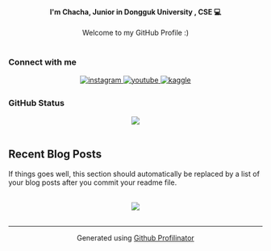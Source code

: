 #### <div align="center">I'm Chacha, Junior in Dongguk University , CSE  💻    </div>  
  
<div align="center">Welcome to my GitHub Profile :)</div>  
  
<br/>


### Connect with me
<div align = "center">
<a href="https://instagram.com/agent__cha" target="_blank">
<img src=https://img.shields.io/badge/instagram-%23000000.svg?&style=for-the-badge&logo=instagram&logoColor=white alt=instagram style="margin-bottom: 5px;" />
</a>
<a href="https://wwww.youtube.com/channel/UCF1kZBLD2Fbrr0YrcfvEUDQ" target="_blank">
<img src=https://img.shields.io/badge/youtube-%23EE4831.svg?&style=for-the-badge&logo=youtube&logoColor=white alt=youtube style="margin-bottom: 5px;" />
</a>
<a href="https://www.kaggle.com/kaggle" target="_blank">
<img src=https://img.shields.io/badge/kaggle-%2344BAE8.svg?&style=for-the-badge&logo=kaggle&logoColor=white alt=kaggle style="margin-bottom: 5px;" />
</a>
</div>  

### GitHub Status
<div align = "center">
<img src="https://github-readme-stats.vercel.app/api?username=chacha-on-the-github&show_icons=true&count_private=true&hide_border=true" align="center"/>
</div>  

<br/>  

## Recent Blog Posts  
<!-- BLOG-POST-LIST:START -->  
If things goes well, this section should automatically be replaced by a list of your blog posts after you commit your readme file. 
<!-- BLOG-POST-LIST:END -->  

<br/>  

<div align="center"><img src="https://spotify-github-profile.vercel.app/api/view?uid=31jpiug6m6c5l46dgaxnr3hb33k4&cover_image=true&theme=default" /></div>  
  

<br/>  

<!-- ## Visitor Counter  
<div align="center">
<img src="https://komarev.com/ghpvc/?username=chacha-on-the-github&&style=flat-square" align="center" />
</div>  

<br /> -->


----
 <div align="center">Generated using <a href="https://profilinator.rishav.dev/" target="_blank">Github Profilinator</a></div>
